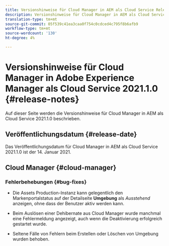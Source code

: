 ```yaml
---
title: Versionshinweise für Cloud Manager in AEM als Cloud Service Release 2021.1.0
description: Versionshinweise für Cloud Manager in AEM als Cloud Service Release 2021.1.0
translation-type: tm+mt
source-git-commit: 05f539c41ea3caa0f754c0cdced4c795f8b6afb9
workflow-type: tm+mt
source-wordcount: '130'
ht-degree: 4%

---
```



# Versionshinweise für Cloud Manager in Adobe Experience Manager als Cloud Service 2021.1.0 {#release-notes}

Auf dieser Seite werden die Versionshinweise für Cloud Manager in AEM als Cloud Service 2021.1.0 beschrieben.

## Veröffentlichungsdatum {#release-date}

Das Veröffentlichungsdatum für Cloud Manager in AEM als Cloud Service 2021.1.0 ist der 14. Januar 2021.

## Cloud Manager {#cloud-manager}

### Fehlerbehebungen {#bug-fixes}

* Die Assets Production-Instanz kann gelegentlich den Markenportalstatus auf der Detailseite **Umgebung** als *Ausstehend* anzeigen, ohne dass der Benutzer aktiv werden kann.

* Beim Auslösen einer Dehibernate aus Cloud Manager wurde manchmal eine Fehlermeldung angezeigt, auch wenn die Deaktivierung erfolgreich gestartet wurde.

* Seltene Fälle von Fehlern beim Erstellen oder Löschen von Umgebung wurden behoben.
